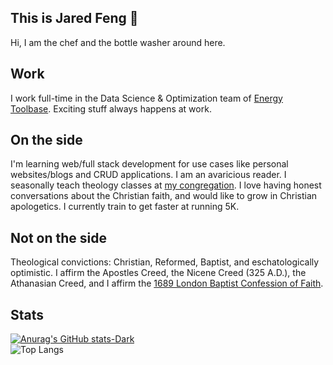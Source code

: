 ## This is Jared Feng 👋
Hi, I am the chef and the bottle washer around here. 

## Work
I work full-time in the Data Science & Optimization team of [Energy Toolbase](https://energytoolbase.com). Exciting stuff always happens at work.

## On the side
I'm learning web/full stack development for use cases like personal websites/blogs and CRUD applications. I am an avaricious reader. I seasonally teach theology classes at [my congregation](https://firstbaptistcalgary.com). I love having honest conversations about the Christian faith, and would like to grow in Christian apologetics. I currently train to get faster at running 5K.

## Not on the side
Theological convictions: Christian, Reformed, Baptist, and eschatologically optimistic. I affirm the Apostles Creed, the Nicene Creed (325 A.D.), the Athanasian Creed, and I affirm the [1689 London Baptist Confession of Faith](https://www.the1689confession.com/). 

## Stats
[![Anurag's GitHub stats-Dark](https://github-readme-stats.vercel.app/api?username=jaredxfeng&show_icons=true&theme=dark#gh-dark-mode-only)](https://github.com/anuraghazra/github-readme-stats#gh-dark-mode-only)
<br>
![Top Langs](https://github-readme-stats.vercel.app/api/top-langs/?username=jaredxfeng&hide=jupyter%20notebook&theme=dark#gh-dark-mode-only)

<!--
**jaredxfeng/jaredxfeng** is a ✨ _special_ ✨ repository because its `README.md` (this file) appears on your GitHub profile.

Here are some ideas to get you started:

- 🔭 I’m currently working on ...
- 🌱 I’m currently learning ...
- 👯 I’m looking to collaborate on ...
- 🤔 I’m looking for help with ...
- 💬 Ask me about ...
- 📫 How to reach me: ...
- 😄 Pronouns: ...
- ⚡ Fun fact: ...
-->
